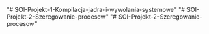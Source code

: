 "# SOI-Projekt-1-Kompilacja-jadra-i-wywolania-systemowe" 
"# SOI-Projekt-2-Szeregowanie-procesow" 
"# SOI-Projekt-2-Szeregowanie-procesow" 
